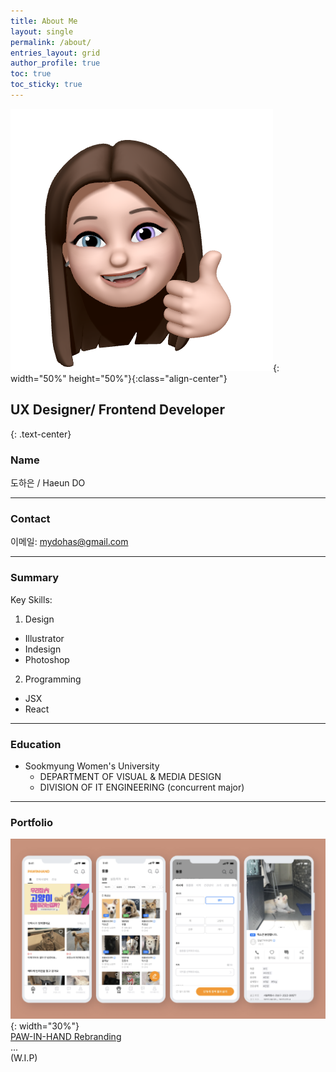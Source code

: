 ```yaml
---
title: About Me
layout: single
permalink: /about/
entries_layout: grid
author_profile: true
toc: true
toc_sticky: true
---
```


![aboutme-icon](/assets/img/bio-avatar-1.png){: width="50%" height="50%"}{:class="align-center"}

## UX Designer/ Frontend Developer
{: .text-center}

### Name



도하은 / Haeun DO

-----

### Contact

이메일: mydohas@gmail.com


----------

### Summary


Key Skills:
1. Design
- Illustrator
- Indesign
- Photoshop


2. Programming
- JSX
- React

----------

### Education

- Sookmyung Women's University
	- DEPARTMENT OF VISUAL & MEDIA DESIGN
	- DIVISION OF IT ENGINEERING (concurrent major)

----------
    
### Portfolio
![thumb1](/assets/img/pawinhand/thumb.png){: width="30%"}      
[PAW-IN-HAND Rebranding](/project/paw-in-hand)      
...      
(W.I.P)